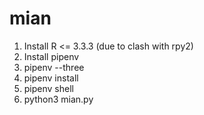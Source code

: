 # mian

1) Install R <= 3.3.3 (due to clash with rpy2)
2) Install pipenv
3) pipenv --three
3) pipenv install
4) pipenv shell
5) python3 mian.py
